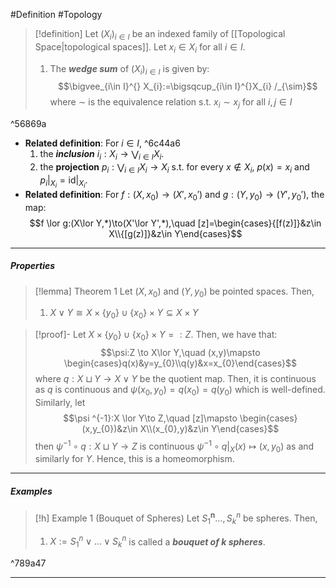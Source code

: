 #Definition #Topology 

> [!definition]
> Let $(X_{i})_{i\in I}$ be an indexed family of [[Topological Space|topological spaces]]. Let $x_{i}\in X_{i}$ for all $i\in I$. 
> 1. The ***wedge sum*** of $(X_{i})_{i\in I}$ is given by: $$\bigvee_{i\in I}^{} X_{i}:=\bigsqcup_{i\in I}^{}X_{i} /_{\sim}$$where $\sim$ is the equivalence relation s.t. $x_{i}\sim x_{j}$ for all $i,j\in I$

^56869a

- **Related definition**: For $i\in I$,  ^6c44a6
	1. the ***inclusion*** $i_{i}:X_{i}\to \bigvee_{i\in I}X_{i}$.
	2. the **projection** $p_{i}:\bigvee_{i\in I}X_{i}\to X_{i}$ s.t. for every $x\notin X_{i}$, $p(x)=x_{i}$ and $p_{i}|_{X_{i}}=\text{id}|_{X_{i}}$. 
- **Related definition**: For $f:(X,x_{0})\to(X',x_{0}')$ and $g:(Y,y_{0})\to(Y',y_{0}')$, the map: $$f \lor g:(X\lor Y,*)\to(X'\lor Y',*),\quad [z]=\begin{cases}{[f(z)]}&z\in X\\{[g(z)]}&z\in Y\end{cases}$$
---
##### Properties
> [!lemma] Theorem 1
> Let $(X,x_{0})$ and $(Y,y_{0})$ be pointed spaces. Then, 
> 1. $X\lor Y\cong X\times \{ y_{0} \}\cup \{ x_{0} \}\times Y\subseteq X\times Y$

> [!proof]-
> Let $X\times \{ y_{0} \}\cup \{ x_{0} \}\times Y=:Z$. Then, we have that: $$\psi:Z \to X\lor Y,\quad (x,y)\mapsto \begin{cases}q(x)&y=y_{0}\\q(y)&x=x_{0}\end{cases}$$where $q:X \sqcup Y \to X \lor Y$ be the quotient map. Then, it is continuous as $q$ is continuous and $\psi(x_{0},y_{0})=q(x_{0})=q(y_{0})$ which is well-defined. Similarly, let $$\psi ^{-1}:X \lor Y\to Z,\quad [z]\mapsto \begin{cases}(x,y_{0})&z\in X\\(x_{0},y)&z\in Y\end{cases}$$then $\psi ^{-1} \circ q:X\sqcup Y\to Z$ is continuous $\psi ^{-1}\circ q|_{X}(x)\mapsto(x,y_{0})$ as and similarly for $Y$. Hence, this is a homeomorphism.

---
##### Examples
> [!h] Example 1 (Bouquet of Spheres)
> Let $S_{1}^\mathbf{n}\dots,S^n_{k}$ be spheres. Then, 
> 1. $X:=S_{1}^n\vee \dots \lor S^n_{k}$ is called a ***bouquet of $k$ spheres***.

^789a47

---
